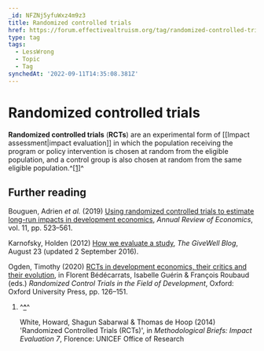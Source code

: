 ```yaml
---
_id: NFZNj5yfuWxz4m9z3
title: Randomized controlled trials
href: https://forum.effectivealtruism.org/tag/randomized-controlled-trials
type: tag
tags:
  - LessWrong
  - Topic
  - Tag
synchedAt: '2022-09-11T14:35:08.381Z'
---
```

# Randomized controlled trials

**Randomized controlled trials** (**RCTs**) are an experimental form of [[Impact assessment|impact evaluation]] in which the population receiving the program or policy intervention is chosen at random from the eligible population, and a control group is also chosen at random from the same eligible population.^[\[1\]](#fnrazqet4fpsa)^

Further reading
---------------

Bouguen, Adrien *et al.* (2019) [Using randomized controlled trials to estimate long-run impacts in development economics](http://doi.org/10.1146/annurev-economics-080218-030333), *Annual Review of Economics*, vol. 11, pp. 523–561.

Karnofsky, Holden (2012) [How we evaluate a study](https://blog.givewell.org/2012/08/23/how-we-evaluate-a-study/), *The GiveWell Blog*, August 23 (updated 2 September 2016).

Ogden, Timothy (2020) [RCTs in development economics, their critics and their evolution](http://doi.org/10.1093/oso/9780198865360.003.0006), in Florent Bédécarrats, Isabelle Guérin & François Roubaud (eds.) *Randomized Control Trials in the Field of Development*, Oxford: Oxford University Press, pp. 126–151.

1.  ^**[^](#fnrefrazqet4fpsa)**^
    
    White, Howard, Shagun Sabarwal & Thomas de Hoop (2014) 'Randomized Controlled Trials (RCTs)', in *Methodological Briefs: Impact Evaluation 7*, Florence: UNICEF Office of Research